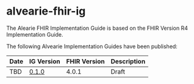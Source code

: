 # alvearie-fhir-ig

The Alearie FHIR Implementation Guide is based on the FHIR Version R4 Implementation Guide.

The following Alvearie Implementation Guides have been published:

| Date           | IG Version      | FHIR Version | Description |
| -------------- | --------------- | ------------ | ----------- |
|  TBD    | [0.1.0](https://alvearie.github.io/alvearie-fhir-ig/0.1.0/)           | 4.0.1        | Draft       |
